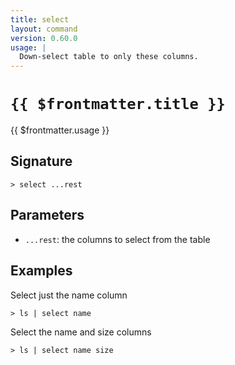 ```yaml
---
title: select
layout: command
version: 0.60.0
usage: |
  Down-select table to only these columns.
---
```


# `{{ $frontmatter.title }}`

<div style='white-space: pre-wrap;'>{{ $frontmatter.usage }}</div>

## Signature

```> select ...rest```

## Parameters

 -  `...rest`: the columns to select from the table

## Examples

Select just the name column
```shell
> ls | select name
```

Select the name and size columns
```shell
> ls | select name size
```
